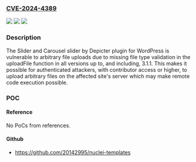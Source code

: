 ### [CVE-2024-4389](https://cve.mitre.org/cgi-bin/cvename.cgi?name=CVE-2024-4389)
![](https://img.shields.io/static/v1?label=Product&message=Slider%20%26%20Popup%20Builder%20by%20Depicter%20%E2%80%93%20Add%20Image%20Slider%2C%20Carousel%20Slider%2C%20Exit%20Intent%20Popup%2C%20Popup%20Modal%2C%20Coupon%20Popup%2C%20Post%20Slider%20Carousel&color=blue)
![](https://img.shields.io/static/v1?label=Version&message=*%3C%3D%203.1.1%20&color=brighgreen)
![](https://img.shields.io/static/v1?label=Vulnerability&message=CWE-434%20Unrestricted%20Upload%20of%20File%20with%20Dangerous%20Type&color=brighgreen)

### Description

The Slider and Carousel slider by Depicter plugin for WordPress is vulnerable to arbitrary file uploads due to missing file type validation in the uploadFile function in all versions up to, and including, 3.1.1. This makes it possible for authenticated attackers, with contributor access or higher, to upload arbitrary files on the affected site's server which may make remote code execution possible.

### POC

#### Reference
No PoCs from references.

#### Github
- https://github.com/20142995/nuclei-templates

